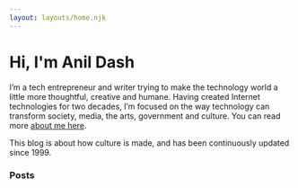 ```yaml
---
layout: layouts/home.njk
---
```


<!--
<div class="illo-container">
  <img src="https://cdn.glitch.com/cad20829-cd7f-405a-95e8-5e17b206a304%2Fillustration.svg?v=1618198438357" class="illustration" style="align: right" alt="Eleventy!">
</div>
-->

# Hi, I'm Anil Dash

I’m a tech entrepreneur and writer trying to make the technology world a little more thoughtful, creative and humane. Having created Internet technologies for two decades, I’m focused on the way technology can transform society, media, the arts, government and culture. You can read more [about me here](/about).

This blog is about how culture is made, and has been continuously updated since 1999.

### Posts
